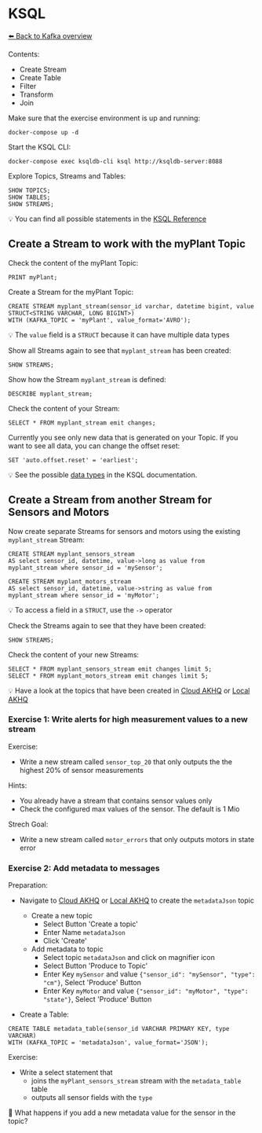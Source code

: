 # KSQL

[⬅️ Back to Kafka overview](README.md)

Contents:
- Create Stream
- Create Table
- Filter
- Transform
- Join

Make sure that the exercise environment is up and running:

```
docker-compose up -d
```

Start the KSQL CLI:

```
docker-compose exec ksqldb-cli ksql http://ksqldb-server:8088
```

Explore Topics, Streams and Tables:

```
SHOW TOPICS;
SHOW TABLES;
SHOW STREAMS;
```

💡 You can find all possible statements in the [KSQL Reference](https://docs.ksqldb.io/en/latest/developer-guide/ksqldb-reference/)

## Create a Stream to work with the myPlant Topic

Check the content of the myPlant Topic:

```
PRINT myPlant;
```

Create a Stream for the myPlant Topic:

```
CREATE STREAM myplant_stream(sensor_id varchar, datetime bigint, value STRUCT<STRING VARCHAR, LONG BIGINT>) 
WITH (KAFKA_TOPIC = 'myPlant', value_format='AVRO');
```

💡 The `value` field is a `STRUCT` because it can have multiple data types

Show all Streams again to see that `myplant_stream` has been created:

```
SHOW STREAMS;
```

Show how the Stream `myplant_stream` is defined:

```
DESCRIBE myplant_stream;
```

Check the content of your Stream:

```
SELECT * FROM myplant_stream emit changes;
```

Currently you see only new data that is generated on your Topic. If you want to see all data, you can change the offset reset:

```
SET 'auto.offset.reset' = 'earliest';
```

💡 See the possible [data types](https://docs.ksqldb.io/en/latest/reference/sql/data-types/) in the KSQL documentation.

## Create a Stream from another Stream for Sensors and Motors

Now create separate Streams for sensors and motors using the existing `myplant_stream` Stream:

```
CREATE STREAM myplant_sensors_stream
AS select sensor_id, datetime, value->long as value from myplant_stream where sensor_id = 'mySensor';
```

```
CREATE STREAM myplant_motors_stream
AS select sensor_id, datetime, value->string as value from myplant_stream where sensor_id = 'myMotor';
```

💡 To access a field in a `STRUCT`, use the `->` operator

Check the Streams again to see that they have been created:

```
SHOW STREAMS;
```

Check the content of your new Streams:

```
SELECT * FROM myplant_sensors_stream emit changes limit 5;
SELECT * FROM myplant_motors_stream emit changes limit 5;
```

💡 Have a look at the topics that have been created in [Cloud AKHQ](http://myVMsIP:8080/ui/docker-kafka-server/topic) or [Local AKHQ](http://localhost:8080/ui/docker-kafka-server/topic)

### Exercise 1: Write alerts for high measurement values to a new stream

Exercise:

* Write a new stream called `sensor_top_20` that only outputs the the highest 20% of sensor measurements

Hints:

* You already have a stream that contains sensor values only
* Check the configured max values of the sensor. The default is 1 Mio

Strech Goal:

* Write a new stream called `motor_errors` that only outputs motors in state error

### Exercise 2: Add metadata to messages

Preparation:

* Navigate to [Cloud AKHQ](http://myVMsIP:8080/ui/docker-kafka-server/topic) or [Local AKHQ](http://localhost:8080/ui/docker-kafka-server/topic) to create the `metadataJson` topic
  * Create a new topic
    * Select Button 'Create a topic'
    * Enter Name `metadataJson`
    * Click 'Create'
  * Add metadata to topic
    * Select topic `metadataJson` and click on magnifier icon
    * Select Button 'Produce to Topic'
    * Enter Key `mySensor` and value `{"sensor_id": "mySensor", "type": "cm"}`, Select 'Produce' Button
    * Enter Key `myMotor` and value `{"sensor_id": "myMotor", "type": "state"}`, Select 'Produce' Button

* Create a Table:

```
CREATE TABLE metadata_table(sensor_id VARCHAR PRIMARY KEY, type VARCHAR) 
WITH (KAFKA_TOPIC = 'metadataJson', value_format='JSON');
```
  
Exercise:

* Write a select statement that
  * joins the `myPlant_sensors_stream` stream with the `metadata_table` table
  * outputs all sensor fields with the `type`

📝 What happens if you add a new metadata value for the sensor in the topic?
